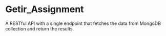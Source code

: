 # Getir_Assignment
A RESTful API with a single endpoint that fetches the data from MongoDB collection and return the results.
